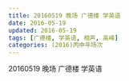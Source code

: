 ```yaml
---
title: 20160519 晚场 广德楼 学英语
date: 2016-05-19
updated: 2016-05-19
tags: [广德楼, 学英语, 相声, 高峰] 
categories: (2016)丙申年场次 
---
```

20160519 晚场 广德楼 学英语
